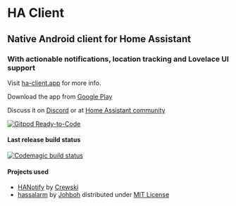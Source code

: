 # HA Client
## Native Android client for Home Assistant
### With actionable notifications, location tracking and Lovelace UI support

Visit [ha-client.app](http://ha-client.app/) for more info.

Download the app from [Google Play](https://play.google.com/store/apps/details?id=com.keyboardcrumbs.haclient)

Discuss it on [Discord](https://discord.gg/u9vq7QE) or at [Home Assistant community](https://community.home-assistant.io/c/mobile-apps/ha-client-android)

[![Gitpod Ready-to-Code](https://img.shields.io/badge/Gitpod-Ready--to--Code-blue?logo=gitpod)](https://gitpod.io/#https://github.com/estevez-dev/ha_client) 

#### Last release build status
[![Codemagic build status](https://api.codemagic.io/apps/5da8bdab9f20ef798f7c2c65/5db1862025dc3f0b0288a57a/status_badge.svg)](https://codemagic.io/apps/5da8bdab9f20ef798f7c2c65/5db1862025dc3f0b0288a57a/latest_build)

#### Projects used
- [HANotify](https://github.com/Crewski/HANotify) by [Crewski](https://github.com/Crewski)
- [hassalarm](https://github.com/Johboh/hassalarm) by [Johboh](https://github.com/Johboh) distributed under [MIT License](https://github.com/Johboh/hassalarm/blob/master/LICENSE)
